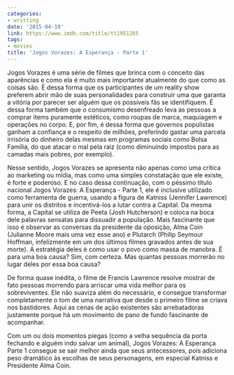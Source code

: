 ```yaml
---
categories:
- writting
date: '2015-04-19'
link: https://www.imdb.com/title/tt1951265
tags:
- movies
title: 'Jogos Vorazes: A Esperança - Parte 1'
---
```


Jogos Vorazes é uma série de filmes que brinca com o conceito das aparências e como ela é muito mais importante atualmente do que como as coisas são. É dessa forma que os participantes de um reality show preferem abrir mão de suas personalidades para construir uma que garanta a vitória por parecer ser alguém que os possíveis fãs se identifiquem. É dessa forma também que o consumismo desenfreado leva as pessoas a comprar items puramente estéticos, como roupas de marca, maquiagem e operações no corpo. E, por fim, é dessa forma que governos populistas ganham a confiança e o respeito de milhões, preferindo gastar uma parcela irrisória do dinheiro delas mesmas em programas sociais como Bolsa Família, do que atacar o mal pela raiz (como diminuindo impostos para as camadas mais pobres, por exemplo).

Nesse sentido, Jogos Vorazes se apresenta não apenas como uma crítica ao marketing ou mídia, mas como uma simples constatação que ele existe, é forte e poderoso. E no caso dessa continuação, com o péssimo título nacional Jogos Vorazes: A Esperança - Parte 1, ele é inclusive utilizado como ferramenta de guerra, usando a figura de Katniss (Jennifer Lawrence) para unir os distritos e incentivá-los a lutar contra a Capital. Da mesma forma, a Capital se utiliza de Peeta (Josh Hutcherson) e coloca na boca dele palavras sensatas para dissuadir a população. Mais fascinante que isso é observar as conversas da presidente da oposição, Alma Coin (Julianne Moore mais uma vez esse ano) e Plutarch (Philip Seymour Hoffman, infelizmente em um dos últimos filmes gravados antes de sua morte). A estratégia deles é como usar o povo como massa de manobra. É para uma boa causa? Sim, com certeza. Mas quantas pessoas morrerão no lugar deles por essa boa causa?

De forma quase inédita, o filme de Francis Lawrence resolve mostrar de fato pessoas morrendo para arriscar uma vida melhor para os sobreviventes. Ele não suaviza além do necessário, e consegue transformar completamente o tom de uma narrativa que desde o primeiro filme se criava nos bastidores. Aqui as cenas de ação existentes são arrebatadoras justamente porque há um movimento de pano de fundo fascinante de acompanhar.

Com um ou dois momentos piegas (como a velha sequência da porta fechando e alguém indo salvar um animal), Jogos Vorazes: A Esperança Parte 1 consegue se sair melhor ainda que seus antecessores, pois adiciona peso dramático às escolhas de seus personagens, em especial Katniss e Presidente Alma Coin.

